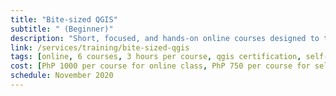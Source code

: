 ```yaml
---
title: "Bite-sized QGIS"
subtitle: " (Beginner)"
description: "Short, focused, and hands-on online courses designed to teach QGIS in bite-sized proportions."
link: /services/training/bite-sized-qgis
tags: [online, 6 courses, 3 hours per course, qgis certification, self-paced option, bundle-pricing, free workbook, free videos, free email support]
cost: [PhP 1000 per course for online class, PhP 750 per course for self-paced]
schedule: November 2020
---
```

